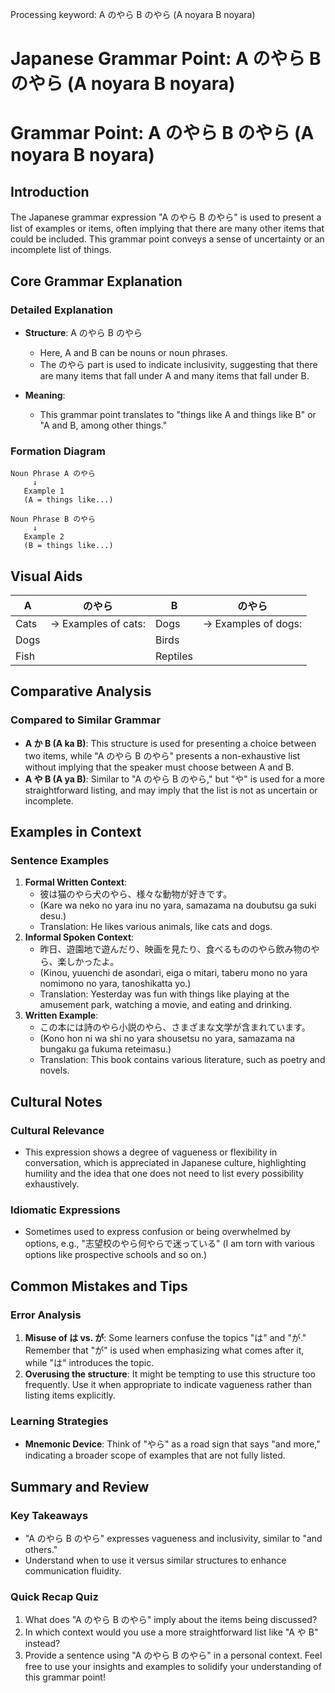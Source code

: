 Processing keyword: A のやら B のやら (A noyara B noyara)
# Japanese Grammar Point: A のやら B のやら (A noyara B noyara)
# Grammar Point: A のやら B のやら (A noyara B noyara)
## Introduction
The Japanese grammar expression "A のやら B のやら" is used to present a list of examples or items, often implying that there are many other items that could be included. This grammar point conveys a sense of uncertainty or an incomplete list of things.
## Core Grammar Explanation
### Detailed Explanation
- **Structure**: A のやら B のやら
  - Here, A and B can be nouns or noun phrases.
  - The のやら part is used to indicate inclusivity, suggesting that there are many items that fall under A and many items that fall under B.
  
- **Meaning**:
  - This grammar point translates to "things like A and things like B" or "A and B, among other things."
### Formation Diagram
```
Noun Phrase A のやら
     ↓
   Example 1
   (A = things like...)
    
Noun Phrase B のやら
     ↓
   Example 2
   (B = things like...)
```
## Visual Aids
| A          | のやら           | B          | のやら           |
|------------|------------------|------------|------------------|
| Cats       |   → Examples of cats: | Dogs      |   → Examples of dogs: |
| Dogs       |                    | Birds      |                    |
| Fish       |                    | Reptiles   |                    |
## Comparative Analysis
### Compared to Similar Grammar
- **A か B (A ka B)**: This structure is used for presenting a choice between two items, while "A のやら B のやら" presents a non-exhaustive list without implying that the speaker must choose between A and B.
- **A や B (A ya B)**: Similar to "A のやら B のやら," but "や" is used for a more straightforward listing, and may imply that the list is not as uncertain or incomplete.
## Examples in Context
### Sentence Examples
1. **Formal Written Context**:
   - 彼は猫のやら犬のやら、様々な動物が好きです。
   - (Kare wa neko no yara inu no yara, samazama na doubutsu ga suki desu.)
   - Translation: He likes various animals, like cats and dogs.
2. **Informal Spoken Context**:
   - 昨日、遊園地で遊んだり、映画を見たり、食べるもののやら飲み物のやら、楽しかったよ。
   - (Kinou, yuuenchi de asondari, eiga o mitari, taberu mono no yara nomimono no yara, tanoshikatta yo.)
   - Translation: Yesterday was fun with things like playing at the amusement park, watching a movie, and eating and drinking.
3. **Written Example**:
   - この本には詩のやら小説のやら、さまざまな文学が含まれています。
   - (Kono hon ni wa shi no yara shousetsu no yara, samazama na bungaku ga fukuma reteimasu.)
   - Translation: This book contains various literature, such as poetry and novels.
## Cultural Notes
### Cultural Relevance
- This expression shows a degree of vagueness or flexibility in conversation, which is appreciated in Japanese culture, highlighting humility and the idea that one does not need to list every possibility exhaustively.
### Idiomatic Expressions
- Sometimes used to express confusion or being overwhelmed by options, e.g., "志望校のやら何やらで迷っている" (I am torn with various options like prospective schools and so on.)
## Common Mistakes and Tips
### Error Analysis
1. **Misuse of は vs. が**: Some learners confuse the topics "は" and "が." Remember that "が" is used when emphasizing what comes after it, while "は" introduces the topic.
2. **Overusing the structure**: It might be tempting to use this structure too frequently. Use it when appropriate to indicate vagueness rather than listing items explicitly.
### Learning Strategies
- **Mnemonic Device**: Think of "やら" as a road sign that says "and more," indicating a broader scope of examples that are not fully listed.
## Summary and Review
### Key Takeaways
- "A のやら B のやら" expresses vagueness and inclusivity, similar to "and others."
- Understand when to use it versus similar structures to enhance communication fluidity.
### Quick Recap Quiz
1. What does "A のやら B のやら" imply about the items being discussed?
2. In which context would you use a more straightforward list like "A や B" instead?
3. Provide a sentence using "A のやら B のやら" in a personal context. 
Feel free to use your insights and examples to solidify your understanding of this grammar point!
